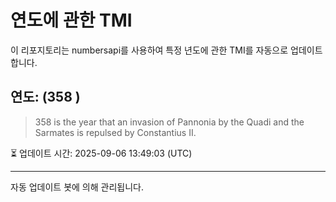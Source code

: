 
# 연도에 관한 TMI

이 리포지토리는 numbersapi를 사용하여 특정 년도에 관한 TMI를 자동으로 업데이트합니다.

## 연도: (358 )
> 358 is the year that an invasion of Pannonia by the Quadi and the Sarmates is repulsed by Constantius II.

⏳ 업데이트 시간: 2025-09-06 13:49:03 (UTC)

---
자동 업데이트 봇에 의해 관리됩니다.
